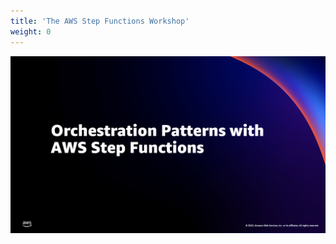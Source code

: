 ```yaml
---
title: 'The AWS Step Functions Workshop'
weight: 0
---
```


![Orchestration Patterns with AWS Step Functions](/static/intro-slide.png)
